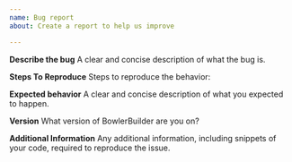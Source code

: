 ```yaml
---
name: Bug report
about: Create a report to help us improve

---
```


**Describe the bug**
A clear and concise description of what the bug is.

**Steps To Reproduce**
Steps to reproduce the behavior:

**Expected behavior**
A clear and concise description of what you expected to happen.

**Version**
What version of BowlerBuilder are you on?

**Additional Information**
Any additional information, including snippets of your code, required to reproduce the issue.
